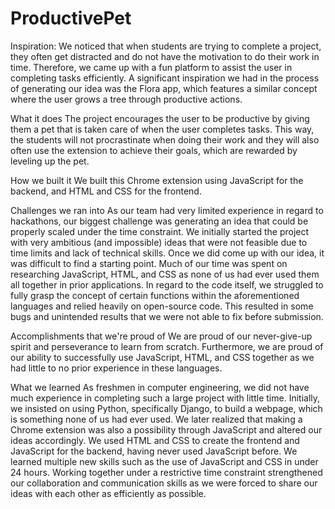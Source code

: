 # ProductivePet

Inspiration: 
We noticed that when students are trying to complete a project, they often get distracted and do not have the motivation to do their work in time. Therefore, we came up with a fun platform to assist the user in completing tasks efficiently. A significant inspiration we had in the process of generating our idea was the Flora app, which features a similar concept where the user grows a tree through productive actions.

What it does
The project encourages the user to be productive by giving them a pet that is taken care of when the user completes tasks. This way, the students will not procrastinate when doing their work and they will also often use the extension to achieve their goals, which are rewarded by leveling up the pet.

How we built it
We built this Chrome extension using JavaScript for the backend, and HTML and CSS for the frontend.

Challenges we ran into
As our team had very limited experience in regard to hackathons, our biggest challenge was generating an idea that could be properly scaled under the time constraint. We initially started the project with very ambitious (and impossible) ideas that were not feasible due to time limits and lack of technical skills. Once we did come up with our idea, it was difficult to find a starting point. Much of our time was spent on researching JavaScript, HTML, and CSS as none of us had ever used them all together in prior applications. In regard to the code itself, we struggled to fully grasp the concept of certain functions within the aforementioned languages and relied heavily on open-source code. This resulted in some bugs and unintended results that we were not able to fix before submission.

Accomplishments that we're proud of
We are proud of our never-give-up spirit and perseverance to learn from scratch. Furthermore, we are proud of our ability to successfully use JavaScript, HTML, and CSS together as we had little to no prior experience in these languages.

What we learned
As freshmen in computer engineering, we did not have much experience in completing such a large project with little time. Initially, we insisted on using Python, specifically Django, to build a webpage, which is something none of us had ever used. We later realized that making a Chrome extension was also a possibility through JavaScript and altered our ideas accordingly. We used HTML and CSS to create the frontend and JavaScript for the backend, having never used JavaScript before. We learned multiple new skills such as the use of JavaScript and CSS in under 24 hours. Working together under a restrictive time constraint strengthened our collaboration and communication skills as we were forced to share our ideas with each other as efficiently as possible.

